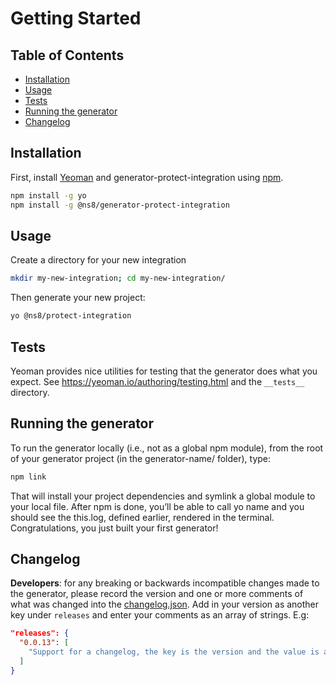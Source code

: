 # Getting Started

## Table of Contents

- [Installation](#installation)
- [Usage](#usage)
- [Tests](#tests)
- [Running the generator](#running-the-generator)
- [Changelog](#changelog)

## Installation

First, install [Yeoman](http://yeoman.io) and generator-protect-integration using [npm](https://www.npmjs.com/).

```bash
npm install -g yo
npm install -g @ns8/generator-protect-integration
```

## Usage

Create a directory for your new integration

```bash
mkdir my-new-integration; cd my-new-integration/
```

Then generate your new project:

```bash
yo @ns8/protect-integration
```

## Tests

Yeoman provides nice utilities for testing that the generator does what you expect.
See <https://yeoman.io/authoring/testing.html> and the `__tests__` directory.

## Running the generator

To run the generator locally (i.e., not as a global npm module), from the root of your generator project (in the generator-name/ folder), type:

```bash
npm link
```

That will install your project dependencies and symlink a global module to your local file. After npm is done, you’ll be able to call yo name and you should see the this.log, defined earlier, rendered in the terminal. Congratulations, you just built your first generator!

## Changelog

**Developers**: for any breaking or backwards incompatible changes made to the generator, please record the version and one or more comments of what was changed into the [changelog.json](./changelog.json). Add in your version as another key under `releases` and enter your comments as an array of strings. E.g:

```json
"releases": {
  "0.0.13": [
    "Support for a changelog, the key is the version and the value is an array of strings indicating what has changed"
  ]
}
```
